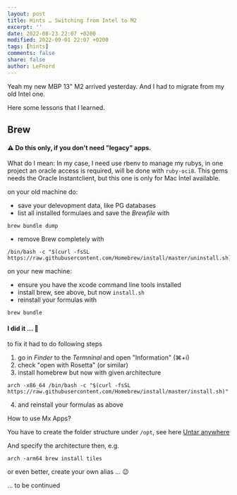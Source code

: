 ```yaml
---
layout: post
title: Hints … Switching from Intel to M2
excerpt: ''
date: 2022-08-23 22:07 +0200
modified: 2022-09-01 22:07 +0200
tags: [hints]
comments: false
share: false
author: LeFnord
---
```


Yeah my new MBP 13" M2 arrived yesterday. And I had to migrate from my old Intel one.

Here some lessons that I learned.

## Brew

#### ⚠️ Do this only, if you don't need "legacy" apps.

What do I mean: In my case, I need use rbenv to manage my rubys,
in one project an oracle access is required, will be done with `ruby-oci8`. This gems needs the Oracle Instantclient, but this one is only for Mac Intel available.

on your old machine do:

- save your delevopment data, like PG databases
- list all installed formulaes and save the *Brewfile* with
```shell
brew bundle dump
```
- remove Brew completely with
```shell
/bin/bash -c "$(curl -fsSL https://raw.githubusercontent.com/Homebrew/install/master/uninstall.sh)"
```

on your new machine:

- ensure you have the xcode command line tools installed
- install brew, see above, but now `install.sh`
- reinstall your formulas with
```shell
brew bundle
```

#### I did it … 🤬

to fix it  had to do following steps

1. go in *Finder* to the *Termninal* and open "Information" (⌘+i)
2. check "open with Rosetta" (or similar)
3. install homebrew but now with given architecture
```shell
arch -x86_64 /bin/bash -c "$(curl -fsSL https://raw.githubusercontent.com/Homebrew/install/master/install.sh)"
```
4. and reinstall your formulas as above

How to use Mx Apps?

You have to create the folder structure under `/opt`, see here [Untar anywhere](https://docs.brew.sh/Installation#untar-anywhere)

And specify the architecture then, e.g.
```
arch -arm64 brew install tiles
```
or even better, create your own alias … 😉

… to be continued